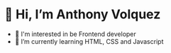 # 👋 Hi, I’m Anthony Volquez 
- 👀 I'm interested in be Frontend developer  
- 🌱 I’m currently learning HTML, CSS and Javascript 

